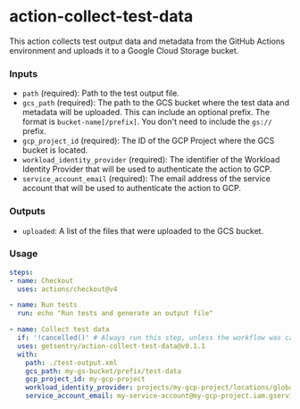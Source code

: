action-collect-test-data
=========================

This action collects test output data and metadata from the GitHub Actions
environment and uploads it to a Google Cloud Storage bucket.

### Inputs

- `path` (required): Path to the test output file.
- `gcs_path` (required): The path to the GCS bucket where the test data and metadata will be uploaded. This can include an optional prefix. The format is `bucket-name[/prefix]`. You don't need to include the `gs://` prefix.
- `gcp_project_id` (required): The ID of the GCP Project where the GCS bucket is located.
- `workload_identity_provider` (required): The identifier of the Workload Identity Provider that will be used to authenticate the action to GCP.
- `service_account_email` (required): The email address of the service account that will be used to authenticate the action to GCP.

### Outputs

- `uploaded`: A list of the files that were uploaded to the GCS bucket.

### Usage

```yaml
steps:
- name: Checkout
  uses: actions/checkout@v4

- name: Run tests
  run: echo "Run tests and generate an output file"

- name: Collect test data
  if: '!cancelled()' # Always run this step, unless the workflow was cancelled
  uses: getsentry/action-collect-test-data@v0.1.1
  with:
    path: ./test-output.xml
    gcs_path: my-gs-bucket/prefix/test-data
    gcp_project_id: my-gcp-project
    workload_identity_provider: projects/my-gcp-project/locations/global/workloadIdentityPools/my-pool/providers/my-provider
    service_account_email: my-service-account@my-gcp-project.iam.gserviceaccount.com
```
